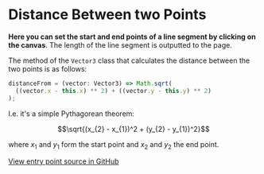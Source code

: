 # Distance Between two Points

**Here you can set the start and end points of a line segment by
clicking on the canvas**. The length of the line segment is
outputted to the page.

The method of the `Vector3` class that calculates the distance
between the two points is as follows:

```typescript
distanceFrom = (vector: Vector3) => Math.sqrt(
  ((vector.x - this.x) ** 2) + ((vector.y - this.y) ** 2)
);
```

I.e. it's a simple Pythagorean theorem:

$$\sqrt{(x_{2} - x_{1})^2 + (y_{2} - y_{1})^2}$$

where $x_1$ and $y_1$ form the start point and $x_2$ and $y_2$ the end point.

[View entry point source in GitHub](https://github.com/mkkekkonen/TS-Math/blob/master/math/src/entryPoints/1_1_1_distancepoints.ts)
